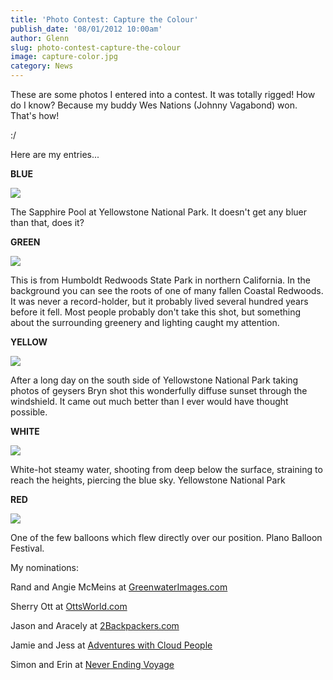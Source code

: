 ```yaml
---
title: 'Photo Contest: Capture the Colour'
publish_date: '08/01/2012 10:00am'
author: Glenn
slug: photo-contest-capture-the-colour
image: capture-color.jpg
category: News
---
```

These are some photos I entered into a contest. It was totally rigged! How do I know? Because my buddy Wes Nations (Johnny Vagabond) won. That's how!

:/

Here are my entries...

**BLUE**


![](http://farm9.staticflickr.com/8004/7694632848_49910a0b08_b.jpg)

The Sapphire Pool at Yellowstone National Park. It doesn't get any bluer than that, does it?

**GREEN**

![](http://farm9.staticflickr.com/8146/7694631318_0a8b693f18_b.jpg)

This is from Humboldt Redwoods State Park in northern California. In the background you can see the roots of one of many fallen Coastal Redwoods. It was never a record-holder, but it probably lived several hundred years before it fell. Most people probably don't take this shot, but something about the surrounding greenery and lighting caught my attention.

**YELLOW**

![](http://farm9.staticflickr.com/8019/7694632036_a445d203cd_b.jpg)

After a long day on the south side of Yellowstone National Park taking photos of geysers Bryn shot this wonderfully diffuse sunset through the windshield. It came out much better than I ever would have thought possible.

**WHITE**

![](http://farm9.staticflickr.com/8427/7694630174_fe3190ed51_b.jpg)

  White-hot steamy water, shooting from deep below the surface, straining to reach the heights, piercing the blue sky. Yellowstone National Park

**RED**

![](http://farm9.staticflickr.com/8150/7694904508_44ff217e4f_b.jpg)

  One of the few balloons which flew directly over our position. Plano Balloon Festival.

My nominations:

Rand and Angie McMeins at [GreenwaterImages.com][7]

Sherry Ott at [OttsWorld.com][8]

Jason and Aracely at [2Backpackers.com][9]

Jamie and Jess at [Adventures with Cloud People][10]

Simon and Erin at [Never Ending Voyage][11]

[1]: http://blog.kenkaminesky.com/
[2]: http://www.canvas-of-light.com/
[3]: http://www.insidethetravellab.com/
[4]: http://theplanetd.com/
[5]: http://almostfearless.com
[6]: http://www.travelsupermarket.com/
[7]: http://greenwaterimages.com
[8]: http://www.ottsworld.com/
[9]: http://2backpackers.com
[10]: http://www.cloudpeopleadventures.com/
[11]: http://neverendingvoyage.com